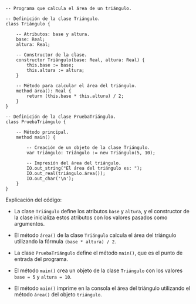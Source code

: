 ```cool
-- Programa que calcula el área de un triángulo.

-- Definición de la clase Triángulo.
class Triángulo {

    -- Atributos: base y altura.
    base: Real;
    altura: Real;

    -- Constructor de la clase.
    constructor Triángulo(base: Real, altura: Real) {
        this.base := base;
        this.altura := altura;
    }

    -- Método para calcular el área del triángulo.
    method área(): Real {
        return (this.base * this.altura) / 2;
    }
}

-- Definición de la clase PruebaTriángulo.
class PruebaTriángulo {

    -- Método principal.
    method main() {

        -- Creación de un objeto de la clase Triángulo.
        var triángulo: Triángulo := new Triángulo(5, 10);

        -- Impresión del área del triángulo.
        IO.out_string("El área del triángulo es: ");
        IO.out_real(triángulo.área());
        IO.out_char('\n');
    }
}
```

Explicación del código:

* La clase `Triángulo` define los atributos `base` y `altura`, y el constructor de la clase inicializa estos atributos con los valores pasados como argumentos.


* El método `área()` de la clase `Triángulo` calcula el área del triángulo utilizando la fórmula `(base * altura) / 2`.


* La clase `PruebaTriángulo` define el método `main()`, que es el punto de entrada del programa.


* El método `main()` crea un objeto de la clase `Triángulo` con los valores `base = 5` y `altura = 10`.


* El método `main()` imprime en la consola el área del triángulo utilizando el método `área()` del objeto `triángulo`.